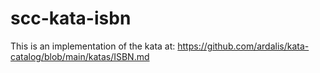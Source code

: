 # scc-kata-isbn

This is an implementation of the kata at: https://github.com/ardalis/kata-catalog/blob/main/katas/ISBN.md

